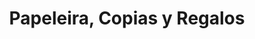 ---
title: "Papeleira, Copias y Regalos"
url: /nezahualcoyotl/papeleira-copias-y-regalos/
shop: general
---